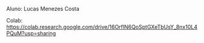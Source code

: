 Aluno: Lucas Menezes Costa

Colab: https://colab.research.google.com/drive/16OrflN6QoSptGXeTbUsY_8nx10L4PQuM?usp=sharing
